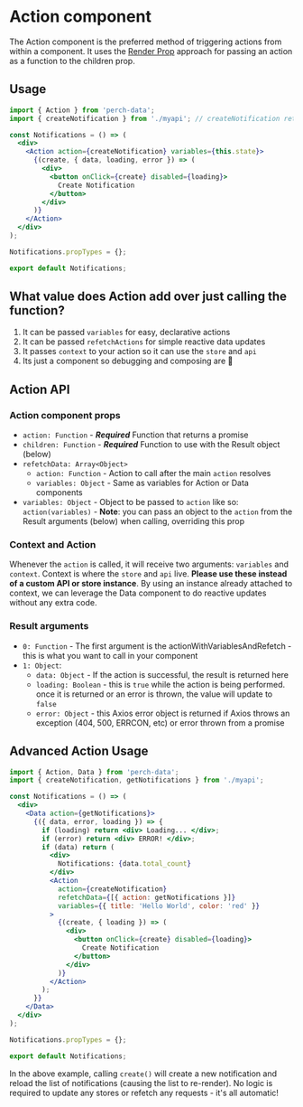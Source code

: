 # Action component

The Action component is the preferred method of triggering actions from within a component. It uses the [Render Prop](https://reactjs.org/docs/render-props.html) approach for passing an action as a function to the children prop.

## Usage

```jsx
import { Action } from 'perch-data';
import { createNotification } from './myapi'; // createNotification returns a promise

const Notifications = () => (
  <div>
    <Action action={createNotification} variables={this.state}>
      {(create, { data, loading, error }) => (
        <div>
          <button onClick={create} disabled={loading}>
            Create Notification
          </button>
        </div>
      )}
    </Action>
  </div>
);

Notifications.propTypes = {};

export default Notifications;
```

## What value does Action add over just calling the function?

1. It can be passed `variables` for easy, declarative actions
2. It can be passed `refetchActions` for simple reactive data updates
3. It passes `context` to your action so it can use the `store` and `api`
4. Its just a component so debugging and composing are 🍰

## Action API

### Action component props

- `action: Function` - _**Required**_ Function that returns a promise
- `children: Function` - _**Required**_ Function to use with the Result object (below)
- `refetchData: Array<Object>`
  - `action: Function` - Action to call after the main `action` resolves
  - `variables: Object` - Same as variables for Action or Data components
- `variables: Object` - Object to be passed to `action` like so: `action(variables)` - **Note**: you can pass an object to the `action` from the Result arguments (below) when calling, overriding this prop

### Context and Action

Whenever the `action` is called, it will receive two arguments: `variables` and `context`. Context is where the `store` and `api` live. **Please use these instead of a custom API or store instance**. By using an instance already attached to context, we can leverage the Data component to do reactive updates without any extra code.

### Result arguments

- `0: Function` - The first argument is the actionWithVariablesAndRefetch - this is what you want to call in your component
- `1: Object`:
  - `data: Object` - If the action is successful, the result is returned here
  - `loading: Boolean` - this is `true` while the action is being performed. once it is returned or an error is thrown, the value will update to `false`
  - `error: Object` - this Axios error object is returned if Axios throws an exception (404, 500, ERRCON, etc) or error thrown from a promise

## Advanced Action Usage

```jsx
import { Action, Data } from 'perch-data';
import { createNotification, getNotifications } from './myapi';

const Notifications = () => (
  <div>
    <Data action={getNotifications}>
      {({ data, error, loading }) => {
        if (loading) return <div> Loading... </div>;
        if (error) return <div> ERROR! </div>;
        if (data) return (
          <div>
            Notifications: {data.total_count}
          </div>
          <Action
            action={createNotification}
            refetchData={[{ action: getNotifications }]}
            variables={{ title: 'Hello World', color: 'red' }}
          >
            {(create, { loading }) => (
              <div>
                <button onClick={create} disabled={loading}>
                  Create Notification
                </button>
              </div>
            )}
          </Action>
        );
      }}
    </Data>
  </div>
);

Notifications.propTypes = {};

export default Notifications;
```

In the above example, calling `create()` will create a new notification and reload the list of notifications (causing the list to re-render). No logic is required to update any stores or refetch any requests - it's all automatic!
